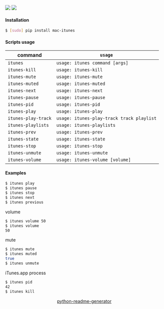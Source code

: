 <!--
https://pypi.org/project/readme-generator/
https://pypi.org/project/python-readme-generator/
-->

[![](https://img.shields.io/badge/OS-macOS-blue.svg?longCache=True)]()
[![](https://img.shields.io/badge/language-AppleScript-blue.svg?longCache=True)]()

#### Installation
```bash
$ [sudo] pip install mac-itunes
```

#### Scripts usage
command|`usage`
-|-
`itunes` |`usage: itunes command [args]`
`itunes-kill` |`usage: itunes-kill`
`itunes-mute` |`usage: itunes-mute`
`itunes-muted` |`usage: itunes-muted`
`itunes-next` |`usage: itunes-next`
`itunes-pause` |`usage: itunes-pause`
`itunes-pid` |`usage: itunes-pid`
`itunes-play` |`usage: itunes-play`
`itunes-play-track` |`usage: itunes-play-track track playlist`
`itunes-playlists` |`usage: itunes-playlists`
`itunes-prev` |`usage: itunes-prev`
`itunes-state` |`usage: itunes-state`
`itunes-stop` |`usage: itunes-stop`
`itunes-unmute` |`usage: itunes-unmute`
`itunes-volume` |`usage: itunes-volume [volume]`

#### Examples
```bash
$ itunes play
$ itunes pause
$ itunes stop
$ itunes next
$ itunes previous
```

volume
```bash
$ itunes volume 50
$ itunes volume
50
```

mute
```bash
$ itunes mute
$ itunes muted
true
$ itunes unmute
```

iTunes.app process
```bash
$ itunes pid
42
$ itunes kill
```

<p align="center">
    <a href="https://pypi.org/project/python-readme-generator/">python-readme-generator</a>
</p>